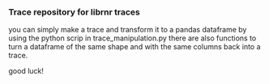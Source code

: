 ### Trace repository for librnr traces
you can simply make a trace and transform it to a pandas dataframe by using the python scrip in trace_manipulation.py there are also functions to turn a dataframe of the same shape and with the same columns back into a trace. 

good luck!
